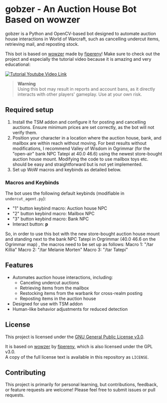 # gobzer - An Auction House Bot Based on wowzer
gobzer is a Python and OpenCV-based bot designed to automate auction house interactions in World of Warcraft, such as cancelling undercut items, retrieving mail, and reposting stock.

This bot is based on [wowzer](https://github.com/fjpereny/wowzer) made by [fjpereny](https://github.com/fjpereny)! Make sure to check out the project and especially the tutorial video because it is amazing and very educational:

[![Tutorial Youtube Video Link](https://img.youtube.com/vi/TCzMkWkpMS4/0.jpg)](https://www.youtube.com/watch?v=TCzMkWkpMS4)


> **Warning**  
> Using this bot may result in reports and account bans, as it directly interacts with other players' gameplay. Use at your own risk.

## Required setup

1. Install the TSM addon and configure it for posting and cancelling auctions. Ensure minimum prices are set correctly, as the bot will not verify them.
2. Position your character in a location where the auction house, bank, and mailbox are within reach without moving. For best results without modifications, I recommend Valley of Wisdom in Ogrimmar (for the "open-air" bank NPC Tatepi at 40.0 46.6) using the newest store-bought auction house mount.
   Modifying the code to use mailbox toys etc. should be easy and straightforward but is not yet implemented.
3. Set up WoW macros and keybinds as detailed below.

### Macros and Keybinds
The bot uses the following default keybinds (modifiable in `undercut_agent.py`):
- "1" button keybind macro: Auction house NPC  
- "2" button keybind macro: Mailbox NPC  
- "3" button keybind macro: Bank NPC  
- Interact button: **p**  

So, in order to use this bot with the new store-bought auction house mount and standing next to the bank NPC Tatepi in Orgrimmar (40.0 46.6 on the Ogrimmar map) , the macros need to be set up as follows:
Macro 1: "/tar Killia"
Macro 2: "/tar Melanie Morten"
Macro 3: "/tar Tatepi"


## Features
- Automates auction house interactions, including:
  - Canceling undercut auctions
  - Retrieving items from the mailbox
  - Restocking items from the warbank for cross-realm posting
  - Reposting items in the auction house
- Designed for use with TSM addon
- Human-like behavior adjustments for reduced detection


## License

This project is licensed under the [GNU General Public License v3.0](https://www.gnu.org/licenses/gpl-3.0.html). 

It is based on [wowzer](https://github.com/fjpereny/wowzer) by [fjpereny](https://github.com/fjpereny), which is also licensed under the GPL v3.0.  
A copy of the full license text is available in this repository as `LICENSE`.


## Contributing
This project is primarily for personal learning, but contributions, feedback, or feature requests are welcome! Please feel free to submit issues or pull requests.